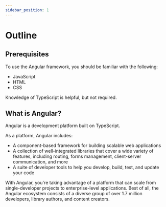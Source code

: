 ```yaml
---
sidebar_position: 1
---
```


# Outline

## Prerequisites

To use the Angular framework, you should be familiar with the following:

- JavaScript
- HTML
- CSS

Knowledge of TypeScript is helpful, but not required.

## What is Angular?

Angular is a development platform built on TypeScript.

As a platform, Angular includes:

- A component-based framework for building scalable web applications
- A collection of well-integrated libraries that cover a wide variety of features, including routing, forms management, client-server communication, and more
- A suite of developer tools to help you develop, build, test, and update your code

With Angular, you're taking advantage of a platform that can scale from single-developer projects to enterprise-level applications. Best of all, the Angular ecosystem consists of a diverse group of over 1.7 million developers, library authors, and content creators.
